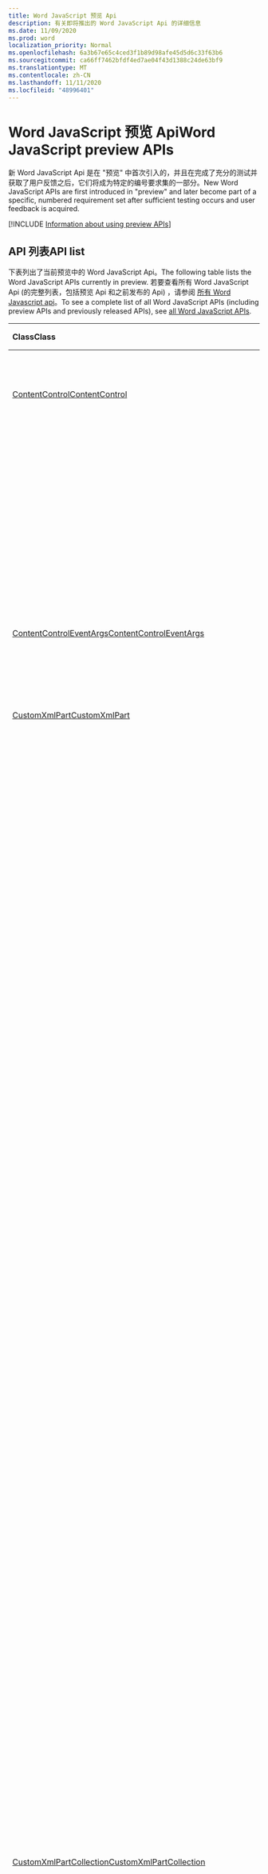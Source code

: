 ```yaml
---
title: Word JavaScript 预览 Api
description: 有关即将推出的 Word JavaScript Api 的详细信息
ms.date: 11/09/2020
ms.prod: word
localization_priority: Normal
ms.openlocfilehash: 6a3b67e65c4ced3f1b89d98afe45d5d6c33f63b6
ms.sourcegitcommit: ca66ff7462bfdf4ed7ae04f43d1388c24de63bf9
ms.translationtype: MT
ms.contentlocale: zh-CN
ms.lasthandoff: 11/11/2020
ms.locfileid: "48996401"
---
```

# <a name="word-javascript-preview-apis"></a><span data-ttu-id="b757d-103">Word JavaScript 预览 Api</span><span class="sxs-lookup"><span data-stu-id="b757d-103">Word JavaScript preview APIs</span></span>

<span data-ttu-id="b757d-104">新 Word JavaScript Api 是在 "预览" 中首次引入的，并且在完成了充分的测试并获取了用户反馈之后，它们将成为特定的编号要求集的一部分。</span><span class="sxs-lookup"><span data-stu-id="b757d-104">New Word JavaScript APIs are first introduced in "preview" and later become part of a specific, numbered requirement set after sufficient testing occurs and user feedback is acquired.</span></span>

[!INCLUDE [Information about using preview APIs](../../includes/using-preview-apis-host.md)]

## <a name="api-list"></a><span data-ttu-id="b757d-105">API 列表</span><span class="sxs-lookup"><span data-stu-id="b757d-105">API list</span></span>

<span data-ttu-id="b757d-106">下表列出了当前预览中的 Word JavaScript Api。</span><span class="sxs-lookup"><span data-stu-id="b757d-106">The following table lists the Word JavaScript APIs currently in preview.</span></span> <span data-ttu-id="b757d-107">若要查看所有 Word JavaScript Api (的完整列表，包括预览 Api 和之前发布的 Api) ，请参阅 [所有 Word Javascript api](/javascript/api/word?view=word-js-preview&preserve-view=true)。</span><span class="sxs-lookup"><span data-stu-id="b757d-107">To see a complete list of all Word JavaScript APIs (including preview APIs and previously released APIs), see [all Word JavaScript APIs](/javascript/api/word?view=word-js-preview&preserve-view=true).</span></span>

| <span data-ttu-id="b757d-108">Class</span><span class="sxs-lookup"><span data-stu-id="b757d-108">Class</span></span> | <span data-ttu-id="b757d-109">域</span><span class="sxs-lookup"><span data-stu-id="b757d-109">Fields</span></span> | <span data-ttu-id="b757d-110">说明</span><span class="sxs-lookup"><span data-stu-id="b757d-110">Description</span></span> |
|:---|:---|:---|
|[<span data-ttu-id="b757d-111">ContentControl</span><span class="sxs-lookup"><span data-stu-id="b757d-111">ContentControl</span></span>](/javascript/api/word/word.contentcontrol)|[<span data-ttu-id="b757d-112">onDataChanged</span><span class="sxs-lookup"><span data-stu-id="b757d-112">onDataChanged</span></span>](/javascript/api/word/word.contentcontrol#ondatachanged)|<span data-ttu-id="b757d-113">更改内容控件中的数据时发生。</span><span class="sxs-lookup"><span data-stu-id="b757d-113">Occurs when data within the content control are changed.</span></span>|
||[<span data-ttu-id="b757d-114">onDeleted</span><span class="sxs-lookup"><span data-stu-id="b757d-114">onDeleted</span></span>](/javascript/api/word/word.contentcontrol#ondeleted)|<span data-ttu-id="b757d-115">删除内容控件时发生。</span><span class="sxs-lookup"><span data-stu-id="b757d-115">Occurs when the content control is deleted.</span></span>|
||[<span data-ttu-id="b757d-116">onSelectionChanged</span><span class="sxs-lookup"><span data-stu-id="b757d-116">onSelectionChanged</span></span>](/javascript/api/word/word.contentcontrol#onselectionchanged)|<span data-ttu-id="b757d-117">在内容控件中的选定内容更改时发生。</span><span class="sxs-lookup"><span data-stu-id="b757d-117">Occurs when selection within the content control is changed.</span></span>|
|[<span data-ttu-id="b757d-118">ContentControlEventArgs</span><span class="sxs-lookup"><span data-stu-id="b757d-118">ContentControlEventArgs</span></span>](/javascript/api/word/word.contentcontroleventargs)|[<span data-ttu-id="b757d-119">contentControl</span><span class="sxs-lookup"><span data-stu-id="b757d-119">contentControl</span></span>](/javascript/api/word/word.contentcontroleventargs#contentcontrol)|<span data-ttu-id="b757d-120">引发事件的对象。</span><span class="sxs-lookup"><span data-stu-id="b757d-120">The object that raised the event.</span></span>|
||[<span data-ttu-id="b757d-121">eventType</span><span class="sxs-lookup"><span data-stu-id="b757d-121">eventType</span></span>](/javascript/api/word/word.contentcontroleventargs#eventtype)|<span data-ttu-id="b757d-122">事件类型。</span><span class="sxs-lookup"><span data-stu-id="b757d-122">The event type.</span></span>|
|[<span data-ttu-id="b757d-123">CustomXmlPart</span><span class="sxs-lookup"><span data-stu-id="b757d-123">CustomXmlPart</span></span>](/javascript/api/word/word.customxmlpart)|[<span data-ttu-id="b757d-124">delete()</span><span class="sxs-lookup"><span data-stu-id="b757d-124">delete()</span></span>](/javascript/api/word/word.customxmlpart#delete--)|<span data-ttu-id="b757d-125">删除自定义 XML 部件。</span><span class="sxs-lookup"><span data-stu-id="b757d-125">Deletes the custom XML part.</span></span>|
||[<span data-ttu-id="b757d-126">deleteAttribute (xpath： string，namespaceMappings： any，name： string) </span><span class="sxs-lookup"><span data-stu-id="b757d-126">deleteAttribute(xpath: string, namespaceMappings: any, name: string)</span></span>](/javascript/api/word/word.customxmlpart#deleteattribute-xpath--namespacemappings--name-)|<span data-ttu-id="b757d-127">从 xpath 标识的元素中删除具有给定名称的属性。</span><span class="sxs-lookup"><span data-stu-id="b757d-127">Deletes an attribute with the given name from the element identified by xpath.</span></span>|
||[<span data-ttu-id="b757d-128">deleteElement (xpath： string，namespaceMappings： any) </span><span class="sxs-lookup"><span data-stu-id="b757d-128">deleteElement(xpath: string, namespaceMappings: any)</span></span>](/javascript/api/word/word.customxmlpart#deleteelement-xpath--namespacemappings-)|<span data-ttu-id="b757d-129">删除由 xpath 标识的元素。</span><span class="sxs-lookup"><span data-stu-id="b757d-129">Deletes the element identified by xpath.</span></span>|
||[<span data-ttu-id="b757d-130">getXml ( # B1 </span><span class="sxs-lookup"><span data-stu-id="b757d-130">getXml()</span></span>](/javascript/api/word/word.customxmlpart#getxml--)|<span data-ttu-id="b757d-131">获取自定义 XML 部件的完整 XML 内容。</span><span class="sxs-lookup"><span data-stu-id="b757d-131">Gets the full XML content of the custom XML part.</span></span>|
||[<span data-ttu-id="b757d-132">insertAttribute (xpath： string，namespaceMappings： any，name： string，value： string) </span><span class="sxs-lookup"><span data-stu-id="b757d-132">insertAttribute(xpath: string, namespaceMappings: any, name: string, value: string)</span></span>](/javascript/api/word/word.customxmlpart#insertattribute-xpath--namespacemappings--name--value-)|<span data-ttu-id="b757d-133">将具有给定名称和值的属性插入到由 xpath 标识的元素中。</span><span class="sxs-lookup"><span data-stu-id="b757d-133">Inserts an attribute with the given name and value to the element identified by xpath.</span></span>|
||[<span data-ttu-id="b757d-134">insertElement (xpath： string，xml： string，namespaceMappings： any，index？： number) </span><span class="sxs-lookup"><span data-stu-id="b757d-134">insertElement(xpath: string, xml: string, namespaceMappings: any, index?: number)</span></span>](/javascript/api/word/word.customxmlpart#insertelement-xpath--xml--namespacemappings--index-)|<span data-ttu-id="b757d-135">在子位置索引处的 xpath 标识的父元素下插入给定的 XML。</span><span class="sxs-lookup"><span data-stu-id="b757d-135">Inserts the given XML under the parent element identified by xpath at child position index.</span></span>|
||[<span data-ttu-id="b757d-136">查询 (xpath： string，namespaceMappings： any) </span><span class="sxs-lookup"><span data-stu-id="b757d-136">query(xpath: string, namespaceMappings: any)</span></span>](/javascript/api/word/word.customxmlpart#query-xpath--namespacemappings-)|<span data-ttu-id="b757d-137">查询自定义 XML 部件的 XML 内容。</span><span class="sxs-lookup"><span data-stu-id="b757d-137">Queries the XML content of the custom XML part.</span></span>|
||[<span data-ttu-id="b757d-138">id</span><span class="sxs-lookup"><span data-stu-id="b757d-138">id</span></span>](/javascript/api/word/word.customxmlpart#id)|<span data-ttu-id="b757d-139">获取自定义 XML 部件的 ID。</span><span class="sxs-lookup"><span data-stu-id="b757d-139">Gets the ID of the custom XML part.</span></span>|
||[<span data-ttu-id="b757d-140">namespaceUri</span><span class="sxs-lookup"><span data-stu-id="b757d-140">namespaceUri</span></span>](/javascript/api/word/word.customxmlpart#namespaceuri)|<span data-ttu-id="b757d-141">获取自定义 XML 部件的命名空间 URI。</span><span class="sxs-lookup"><span data-stu-id="b757d-141">Gets the namespace URI of the custom XML part.</span></span>|
||[<span data-ttu-id="b757d-142">setXml (xml： string) </span><span class="sxs-lookup"><span data-stu-id="b757d-142">setXml(xml: string)</span></span>](/javascript/api/word/word.customxmlpart#setxml-xml-)|<span data-ttu-id="b757d-143">设置自定义 XML 部件的完整 XML 内容。</span><span class="sxs-lookup"><span data-stu-id="b757d-143">Sets the full XML content of the custom XML part.</span></span>|
||[<span data-ttu-id="b757d-144">updateAttribute (xpath： string，namespaceMappings： any，name： string，value： string) </span><span class="sxs-lookup"><span data-stu-id="b757d-144">updateAttribute(xpath: string, namespaceMappings: any, name: string, value: string)</span></span>](/javascript/api/word/word.customxmlpart#updateattribute-xpath--namespacemappings--name--value-)|<span data-ttu-id="b757d-145">使用由 xpath 标识的元素的给定名称更新属性的值。</span><span class="sxs-lookup"><span data-stu-id="b757d-145">Updates the value of an attribute with the given name of the element identified by xpath.</span></span>|
||[<span data-ttu-id="b757d-146">updateElement (xpath： string，xml： string，namespaceMappings： any) </span><span class="sxs-lookup"><span data-stu-id="b757d-146">updateElement(xpath: string, xml: string, namespaceMappings: any)</span></span>](/javascript/api/word/word.customxmlpart#updateelement-xpath--xml--namespacemappings-)|<span data-ttu-id="b757d-147">更新由 xpath 标识的元素的 XML。</span><span class="sxs-lookup"><span data-stu-id="b757d-147">Updates the XML of the element identified by xpath.</span></span>|
|[<span data-ttu-id="b757d-148">CustomXmlPartCollection</span><span class="sxs-lookup"><span data-stu-id="b757d-148">CustomXmlPartCollection</span></span>](/javascript/api/word/word.customxmlpartcollection)|[<span data-ttu-id="b757d-149">add (xml： string) </span><span class="sxs-lookup"><span data-stu-id="b757d-149">add(xml: string)</span></span>](/javascript/api/word/word.customxmlpartcollection#add-xml-)|<span data-ttu-id="b757d-150">向文档中添加新的自定义 XML 部件。</span><span class="sxs-lookup"><span data-stu-id="b757d-150">Adds a new custom XML part to the document.</span></span>|
||[<span data-ttu-id="b757d-151">getByNamespace (namespaceUri： string) </span><span class="sxs-lookup"><span data-stu-id="b757d-151">getByNamespace(namespaceUri: string)</span></span>](/javascript/api/word/word.customxmlpartcollection#getbynamespace-namespaceuri-)|<span data-ttu-id="b757d-152">获取其命名空间匹配给定命名空间的自定义 XML 部件的新作用域内集合。</span><span class="sxs-lookup"><span data-stu-id="b757d-152">Gets a new scoped collection of custom XML parts whose namespaces match the given namespace.</span></span>|
||[<span data-ttu-id="b757d-153">getCount()</span><span class="sxs-lookup"><span data-stu-id="b757d-153">getCount()</span></span>](/javascript/api/word/word.customxmlpartcollection#getcount--)|<span data-ttu-id="b757d-154">获取集合中项的数目。</span><span class="sxs-lookup"><span data-stu-id="b757d-154">Gets the number of items in the collection.</span></span>|
||[<span data-ttu-id="b757d-155">getItem(id: string)</span><span class="sxs-lookup"><span data-stu-id="b757d-155">getItem(id: string)</span></span>](/javascript/api/word/word.customxmlpartcollection#getitem-id-)|<span data-ttu-id="b757d-156">获取基于其 ID 的自定义 XML 部件。</span><span class="sxs-lookup"><span data-stu-id="b757d-156">Gets a custom XML part based on its ID.</span></span>|
||[<span data-ttu-id="b757d-157">getItemOrNullObject(id: string)</span><span class="sxs-lookup"><span data-stu-id="b757d-157">getItemOrNullObject(id: string)</span></span>](/javascript/api/word/word.customxmlpartcollection#getitemornullobject-id-)|<span data-ttu-id="b757d-158">获取基于其 ID 的自定义 XML 部件。</span><span class="sxs-lookup"><span data-stu-id="b757d-158">Gets a custom XML part based on its ID.</span></span>|
||[<span data-ttu-id="b757d-159">items</span><span class="sxs-lookup"><span data-stu-id="b757d-159">items</span></span>](/javascript/api/word/word.customxmlpartcollection#items)|<span data-ttu-id="b757d-160">获取此集合中已加载的子项。</span><span class="sxs-lookup"><span data-stu-id="b757d-160">Gets the loaded child items in this collection.</span></span>|
|[<span data-ttu-id="b757d-161">CustomXmlPartScopedCollection</span><span class="sxs-lookup"><span data-stu-id="b757d-161">CustomXmlPartScopedCollection</span></span>](/javascript/api/word/word.customxmlpartscopedcollection)|[<span data-ttu-id="b757d-162">getCount()</span><span class="sxs-lookup"><span data-stu-id="b757d-162">getCount()</span></span>](/javascript/api/word/word.customxmlpartscopedcollection#getcount--)|<span data-ttu-id="b757d-163">获取集合中项的数目。</span><span class="sxs-lookup"><span data-stu-id="b757d-163">Gets the number of items in the collection.</span></span>|
||[<span data-ttu-id="b757d-164">getItem(id: string)</span><span class="sxs-lookup"><span data-stu-id="b757d-164">getItem(id: string)</span></span>](/javascript/api/word/word.customxmlpartscopedcollection#getitem-id-)|<span data-ttu-id="b757d-165">获取基于其 ID 的自定义 XML 部件。</span><span class="sxs-lookup"><span data-stu-id="b757d-165">Gets a custom XML part based on its ID.</span></span>|
||[<span data-ttu-id="b757d-166">getItemOrNullObject(id: string)</span><span class="sxs-lookup"><span data-stu-id="b757d-166">getItemOrNullObject(id: string)</span></span>](/javascript/api/word/word.customxmlpartscopedcollection#getitemornullobject-id-)|<span data-ttu-id="b757d-167">获取基于其 ID 的自定义 XML 部件。</span><span class="sxs-lookup"><span data-stu-id="b757d-167">Gets a custom XML part based on its ID.</span></span>|
||[<span data-ttu-id="b757d-168">getOnlyItem ( # B1 </span><span class="sxs-lookup"><span data-stu-id="b757d-168">getOnlyItem()</span></span>](/javascript/api/word/word.customxmlpartscopedcollection#getonlyitem--)|<span data-ttu-id="b757d-169">如果集合仅包含一个项，则此方法返回该项。</span><span class="sxs-lookup"><span data-stu-id="b757d-169">If the collection contains exactly one item, this method returns it.</span></span>|
||[<span data-ttu-id="b757d-170">getOnlyItemOrNullObject ( # B1 </span><span class="sxs-lookup"><span data-stu-id="b757d-170">getOnlyItemOrNullObject()</span></span>](/javascript/api/word/word.customxmlpartscopedcollection#getonlyitemornullobject--)|<span data-ttu-id="b757d-171">如果集合仅包含一个项，则此方法返回该项。</span><span class="sxs-lookup"><span data-stu-id="b757d-171">If the collection contains exactly one item, this method returns it.</span></span>|
||[<span data-ttu-id="b757d-172">items</span><span class="sxs-lookup"><span data-stu-id="b757d-172">items</span></span>](/javascript/api/word/word.customxmlpartscopedcollection#items)|<span data-ttu-id="b757d-173">获取此集合中已加载的子项。</span><span class="sxs-lookup"><span data-stu-id="b757d-173">Gets the loaded child items in this collection.</span></span>|
|[<span data-ttu-id="b757d-174">Document</span><span class="sxs-lookup"><span data-stu-id="b757d-174">Document</span></span>](/javascript/api/word/word.document)|[<span data-ttu-id="b757d-175">deleteBookmark (名称： string) </span><span class="sxs-lookup"><span data-stu-id="b757d-175">deleteBookmark(name: string)</span></span>](/javascript/api/word/word.document#deletebookmark-name-)|<span data-ttu-id="b757d-176">从文档中删除书签（如果存在）。</span><span class="sxs-lookup"><span data-stu-id="b757d-176">Deletes a bookmark, if it exists, from the document.</span></span>|
||[<span data-ttu-id="b757d-177">getBookmarkRange (名称： string) </span><span class="sxs-lookup"><span data-stu-id="b757d-177">getBookmarkRange(name: string)</span></span>](/javascript/api/word/word.document#getbookmarkrange-name-)|<span data-ttu-id="b757d-178">获取书签的范围。</span><span class="sxs-lookup"><span data-stu-id="b757d-178">Gets a bookmark's range.</span></span>|
||[<span data-ttu-id="b757d-179">getBookmarkRangeOrNullObject (名称： string) </span><span class="sxs-lookup"><span data-stu-id="b757d-179">getBookmarkRangeOrNullObject(name: string)</span></span>](/javascript/api/word/word.document#getbookmarkrangeornullobject-name-)|<span data-ttu-id="b757d-180">获取书签的范围。</span><span class="sxs-lookup"><span data-stu-id="b757d-180">Gets a bookmark's range.</span></span>|
||[<span data-ttu-id="b757d-181">customXmlParts</span><span class="sxs-lookup"><span data-stu-id="b757d-181">customXmlParts</span></span>](/javascript/api/word/word.document#customxmlparts)|<span data-ttu-id="b757d-182">获取文档中的自定义 XML 部件。</span><span class="sxs-lookup"><span data-stu-id="b757d-182">Gets the custom XML parts in the document.</span></span>|
||[<span data-ttu-id="b757d-183">onContentControlAdded</span><span class="sxs-lookup"><span data-stu-id="b757d-183">onContentControlAdded</span></span>](/javascript/api/word/word.document#oncontentcontroladded)|<span data-ttu-id="b757d-184">添加内容控件时发生。</span><span class="sxs-lookup"><span data-stu-id="b757d-184">Occurs when a content control is added.</span></span>|
||[<span data-ttu-id="b757d-185">设置</span><span class="sxs-lookup"><span data-stu-id="b757d-185">settings</span></span>](/javascript/api/word/word.document#settings)|<span data-ttu-id="b757d-186">获取文档中的加载项设置。</span><span class="sxs-lookup"><span data-stu-id="b757d-186">Gets the add-in's settings in the document.</span></span>|
|[<span data-ttu-id="b757d-187">DocumentCreated</span><span class="sxs-lookup"><span data-stu-id="b757d-187">DocumentCreated</span></span>](/javascript/api/word/word.documentcreated)|[<span data-ttu-id="b757d-188">deleteBookmark (名称： string) </span><span class="sxs-lookup"><span data-stu-id="b757d-188">deleteBookmark(name: string)</span></span>](/javascript/api/word/word.documentcreated#deletebookmark-name-)|<span data-ttu-id="b757d-189">从文档中删除书签（如果存在）。</span><span class="sxs-lookup"><span data-stu-id="b757d-189">Deletes a bookmark, if it exists, from the document.</span></span>|
||[<span data-ttu-id="b757d-190">getBookmarkRange (名称： string) </span><span class="sxs-lookup"><span data-stu-id="b757d-190">getBookmarkRange(name: string)</span></span>](/javascript/api/word/word.documentcreated#getbookmarkrange-name-)|<span data-ttu-id="b757d-191">获取书签的范围。</span><span class="sxs-lookup"><span data-stu-id="b757d-191">Gets a bookmark's range.</span></span>|
||[<span data-ttu-id="b757d-192">getBookmarkRangeOrNullObject (名称： string) </span><span class="sxs-lookup"><span data-stu-id="b757d-192">getBookmarkRangeOrNullObject(name: string)</span></span>](/javascript/api/word/word.documentcreated#getbookmarkrangeornullobject-name-)|<span data-ttu-id="b757d-193">获取书签的范围。</span><span class="sxs-lookup"><span data-stu-id="b757d-193">Gets a bookmark's range.</span></span>|
||[<span data-ttu-id="b757d-194">customXmlParts</span><span class="sxs-lookup"><span data-stu-id="b757d-194">customXmlParts</span></span>](/javascript/api/word/word.documentcreated#customxmlparts)|<span data-ttu-id="b757d-195">获取文档中的自定义 XML 部件。</span><span class="sxs-lookup"><span data-stu-id="b757d-195">Gets the custom XML parts in the document.</span></span>|
||[<span data-ttu-id="b757d-196">设置</span><span class="sxs-lookup"><span data-stu-id="b757d-196">settings</span></span>](/javascript/api/word/word.documentcreated#settings)|<span data-ttu-id="b757d-197">获取文档中的加载项设置。</span><span class="sxs-lookup"><span data-stu-id="b757d-197">Gets the add-in's settings in the document.</span></span>|
|[<span data-ttu-id="b757d-198">InlinePicture</span><span class="sxs-lookup"><span data-stu-id="b757d-198">InlinePicture</span></span>](/javascript/api/word/word.inlinepicture)|[<span data-ttu-id="b757d-199">imageFormat</span><span class="sxs-lookup"><span data-stu-id="b757d-199">imageFormat</span></span>](/javascript/api/word/word.inlinepicture#imageformat)|<span data-ttu-id="b757d-200">获取嵌入式图像的格式。</span><span class="sxs-lookup"><span data-stu-id="b757d-200">Gets the format of the inline image.</span></span>|
|[<span data-ttu-id="b757d-201">List</span><span class="sxs-lookup"><span data-stu-id="b757d-201">List</span></span>](/javascript/api/word/word.list)|[<span data-ttu-id="b757d-202">getLevelFont (级别： number) </span><span class="sxs-lookup"><span data-stu-id="b757d-202">getLevelFont(level: number)</span></span>](/javascript/api/word/word.list#getlevelfont-level-)|<span data-ttu-id="b757d-203">获取列表中指定级别的项目符号、编号或图片的字体。</span><span class="sxs-lookup"><span data-stu-id="b757d-203">Gets the font of the bullet, number, or picture at the specified level in the list.</span></span>|
||[<span data-ttu-id="b757d-204">getLevelPicture (级别： number) </span><span class="sxs-lookup"><span data-stu-id="b757d-204">getLevelPicture(level: number)</span></span>](/javascript/api/word/word.list#getlevelpicture-level-)|<span data-ttu-id="b757d-205">获取列表中指定级别的图片的 base64 编码的字符串表示形式。</span><span class="sxs-lookup"><span data-stu-id="b757d-205">Gets the base64 encoded string representation of the picture at the specified level in the list.</span></span>|
||[<span data-ttu-id="b757d-206">resetLevelFont (level： number，resetFontName？： boolean) </span><span class="sxs-lookup"><span data-stu-id="b757d-206">resetLevelFont(level: number, resetFontName?: boolean)</span></span>](/javascript/api/word/word.list#resetlevelfont-level--resetfontname-)|<span data-ttu-id="b757d-207">重置列表中指定级别的项目符号、编号或图片的字体。</span><span class="sxs-lookup"><span data-stu-id="b757d-207">Resets the font of the bullet, number, or picture at the specified level in the list.</span></span>|
||[<span data-ttu-id="b757d-208">setLevelPicture (level： number，base64EncodedImage？： string) </span><span class="sxs-lookup"><span data-stu-id="b757d-208">setLevelPicture(level: number, base64EncodedImage?: string)</span></span>](/javascript/api/word/word.list#setlevelpicture-level--base64encodedimage-)|<span data-ttu-id="b757d-209">设置列表中指定级别的图片。</span><span class="sxs-lookup"><span data-stu-id="b757d-209">Sets the picture at the specified level in the list.</span></span>|
|[<span data-ttu-id="b757d-210">Range</span><span class="sxs-lookup"><span data-stu-id="b757d-210">Range</span></span>](/javascript/api/word/word.range)|[<span data-ttu-id="b757d-211">getBookmarks (includeHidden？：布尔值，includeAdjacent？： boolean) </span><span class="sxs-lookup"><span data-stu-id="b757d-211">getBookmarks(includeHidden?: boolean, includeAdjacent?: boolean)</span></span>](/javascript/api/word/word.range#getbookmarks-includehidden--includeadjacent-)|<span data-ttu-id="b757d-212">获取或覆盖区域中所有书签的名称。</span><span class="sxs-lookup"><span data-stu-id="b757d-212">Gets the names all bookmarks in or overlapping the range.</span></span>|
||[<span data-ttu-id="b757d-213">insertBookmark (名称： string) </span><span class="sxs-lookup"><span data-stu-id="b757d-213">insertBookmark(name: string)</span></span>](/javascript/api/word/word.range#insertbookmark-name-)|<span data-ttu-id="b757d-214">在区域中插入书签。</span><span class="sxs-lookup"><span data-stu-id="b757d-214">Inserts a bookmark on the range.</span></span>|
|[<span data-ttu-id="b757d-215">设置</span><span class="sxs-lookup"><span data-stu-id="b757d-215">Setting</span></span>](/javascript/api/word/word.setting)|[<span data-ttu-id="b757d-216">delete()</span><span class="sxs-lookup"><span data-stu-id="b757d-216">delete()</span></span>](/javascript/api/word/word.setting#delete--)|<span data-ttu-id="b757d-217">删除 Setting 对象。</span><span class="sxs-lookup"><span data-stu-id="b757d-217">Deletes the setting.</span></span>|
||[<span data-ttu-id="b757d-218">key</span><span class="sxs-lookup"><span data-stu-id="b757d-218">key</span></span>](/javascript/api/word/word.setting#key)|<span data-ttu-id="b757d-219">获取设置的键。</span><span class="sxs-lookup"><span data-stu-id="b757d-219">Gets the key of the setting.</span></span>|
||[<span data-ttu-id="b757d-220">value</span><span class="sxs-lookup"><span data-stu-id="b757d-220">value</span></span>](/javascript/api/word/word.setting#value)|<span data-ttu-id="b757d-221">获取或设置设置的值。</span><span class="sxs-lookup"><span data-stu-id="b757d-221">Gets or sets the value of the setting.</span></span>|
|[<span data-ttu-id="b757d-222">SettingCollection</span><span class="sxs-lookup"><span data-stu-id="b757d-222">SettingCollection</span></span>](/javascript/api/word/word.settingcollection)|[<span data-ttu-id="b757d-223">add (key： string，value： any) </span><span class="sxs-lookup"><span data-stu-id="b757d-223">add(key: string, value: any)</span></span>](/javascript/api/word/word.settingcollection#add-key--value-)|<span data-ttu-id="b757d-224">创建新设置或设置现有设置。</span><span class="sxs-lookup"><span data-stu-id="b757d-224">Creates a new setting or sets an existing setting.</span></span>|
||[<span data-ttu-id="b757d-225">deleteAll ( # B1 </span><span class="sxs-lookup"><span data-stu-id="b757d-225">deleteAll()</span></span>](/javascript/api/word/word.settingcollection#deleteall--)|<span data-ttu-id="b757d-226">删除此加载项中的所有设置。</span><span class="sxs-lookup"><span data-stu-id="b757d-226">Deletes all settings in this add-in.</span></span>|
||[<span data-ttu-id="b757d-227">getCount()</span><span class="sxs-lookup"><span data-stu-id="b757d-227">getCount()</span></span>](/javascript/api/word/word.settingcollection#getcount--)|<span data-ttu-id="b757d-228">获取设置的计数。</span><span class="sxs-lookup"><span data-stu-id="b757d-228">Gets the count of settings.</span></span>|
||[<span data-ttu-id="b757d-229">getItem(key: string)</span><span class="sxs-lookup"><span data-stu-id="b757d-229">getItem(key: string)</span></span>](/javascript/api/word/word.settingcollection#getitem-key-)|<span data-ttu-id="b757d-230">按其键（区分大小写）获取设置对象。</span><span class="sxs-lookup"><span data-stu-id="b757d-230">Gets a setting object by its key, which is case-sensitive.</span></span>|
||[<span data-ttu-id="b757d-231">getItemOrNullObject(key: string)</span><span class="sxs-lookup"><span data-stu-id="b757d-231">getItemOrNullObject(key: string)</span></span>](/javascript/api/word/word.settingcollection#getitemornullobject-key-)|<span data-ttu-id="b757d-232">按其键（区分大小写）获取设置对象。</span><span class="sxs-lookup"><span data-stu-id="b757d-232">Gets a setting object by its key, which is case-sensitive.</span></span>|
||[<span data-ttu-id="b757d-233">items</span><span class="sxs-lookup"><span data-stu-id="b757d-233">items</span></span>](/javascript/api/word/word.settingcollection#items)|<span data-ttu-id="b757d-234">获取此集合中已加载的子项。</span><span class="sxs-lookup"><span data-stu-id="b757d-234">Gets the loaded child items in this collection.</span></span>|
|[<span data-ttu-id="b757d-235">Table</span><span class="sxs-lookup"><span data-stu-id="b757d-235">Table</span></span>](/javascript/api/word/word.table)|[<span data-ttu-id="b757d-236">mergeCells (topRow： number，firstCell： number，bottomRow： number，lastCell： number) </span><span class="sxs-lookup"><span data-stu-id="b757d-236">mergeCells(topRow: number, firstCell: number, bottomRow: number, lastCell: number)</span></span>](/javascript/api/word/word.table#mergecells-toprow--firstcell--bottomrow--lastcell-)|<span data-ttu-id="b757d-237">合并第一个和最后一个单元格所绑定的单元格。</span><span class="sxs-lookup"><span data-stu-id="b757d-237">Merges the cells bounded inclusively by a first and last cell.</span></span>|
|[<span data-ttu-id="b757d-238">TableCell</span><span class="sxs-lookup"><span data-stu-id="b757d-238">TableCell</span></span>](/javascript/api/word/word.tablecell)|[<span data-ttu-id="b757d-239">拆分 (rowCount： number，columnCount： number) </span><span class="sxs-lookup"><span data-stu-id="b757d-239">split(rowCount: number, columnCount: number)</span></span>](/javascript/api/word/word.tablecell#split-rowcount--columncount-)|<span data-ttu-id="b757d-240">将单元格拆分为指定的行数和列数。</span><span class="sxs-lookup"><span data-stu-id="b757d-240">Splits the cell into the specified number of rows and columns.</span></span>|
|[<span data-ttu-id="b757d-241">TableRow</span><span class="sxs-lookup"><span data-stu-id="b757d-241">TableRow</span></span>](/javascript/api/word/word.tablerow)|[<span data-ttu-id="b757d-242">insertContentControl()</span><span class="sxs-lookup"><span data-stu-id="b757d-242">insertContentControl()</span></span>](/javascript/api/word/word.tablerow#insertcontentcontrol--)|<span data-ttu-id="b757d-243">在行上插入内容控件。</span><span class="sxs-lookup"><span data-stu-id="b757d-243">Inserts a content control on the row.</span></span>|
||[<span data-ttu-id="b757d-244">合并 ( # B1 </span><span class="sxs-lookup"><span data-stu-id="b757d-244">merge()</span></span>](/javascript/api/word/word.tablerow#merge--)|<span data-ttu-id="b757d-245">将行合并到一个单元格中。</span><span class="sxs-lookup"><span data-stu-id="b757d-245">Merges the row into one cell.</span></span>|

## <a name="see-also"></a><span data-ttu-id="b757d-246">另请参阅</span><span class="sxs-lookup"><span data-stu-id="b757d-246">See also</span></span>

- [<span data-ttu-id="b757d-247">Word JavaScript API 参考文档</span><span class="sxs-lookup"><span data-stu-id="b757d-247">Word JavaScript API Reference Documentation</span></span>](/javascript/api/word)
- [<span data-ttu-id="b757d-248">Word JavaScript API 要求集</span><span class="sxs-lookup"><span data-stu-id="b757d-248">Word JavaScript API requirement sets</span></span>](word-api-requirement-sets.md)
